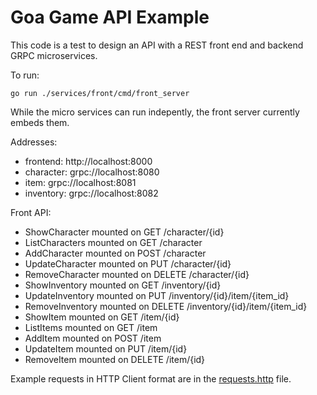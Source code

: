 # Goa Game API Example

This code is a test to design an API with a REST front end and backend GRPC microservices.

To run:

    go run ./services/front/cmd/front_server

While the micro services can run indepently, the front server currently embeds them.

Addresses:

* frontend: http://localhost:8000
* character: grpc://localhost:8080
* item: grpc://localhost:8081
* inventory: grpc://localhost:8082

Front API:

* ShowCharacter mounted on GET /character/{id}
* ListCharacters mounted on GET /character
* AddCharacter mounted on POST /character
* UpdateCharacter mounted on PUT /character/{id}
* RemoveCharacter mounted on DELETE /character/{id}
* ShowInventory mounted on GET /inventory/{id}
* UpdateInventory mounted on PUT /inventory/{id}/item/{item_id}
* RemoveInventory mounted on DELETE /inventory/{id}/item/{item_id}
* ShowItem mounted on GET /item/{id}
* ListItems mounted on GET /item
* AddItem mounted on POST /item
* UpdateItem mounted on PUT /item/{id}
* RemoveItem mounted on DELETE /item/{id}

Example requests in HTTP Client format are in the [requests.http](requests.http) file.